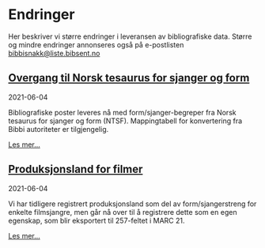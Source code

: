 # Endringer

Her beskriver vi større endringer i leveransen av bibliografiske data.
Større og mindre endringer annonseres også på e-postlisten 
bibbisnakk@liste.bibsent.no

## [Overgang til Norsk tesaurus for sjanger og form](./2021-06-04-ntsf)

2021-06-04

Bibliografiske poster leveres nå med form/sjanger-begreper fra Norsk tesaurus for sjanger og form (NTSF).
Mappingtabell for konvertering fra Bibbi autoriteter er tilgjengelig.

[Les mer…](./2021-06-04-ntsf)


## [Produksjonsland for filmer](./2021-06-04-produksjonsland)

2021-06-04

Vi har tidligere registrert produksjonsland som del av form/sjangerstreng for enkelte filmsjangre,
men går nå over til å registrere dette som en egen egenskap, som blir eksportert til 257-feltet i MARC 21.

[Les mer…](./2021-06-04-produksjonsland)


